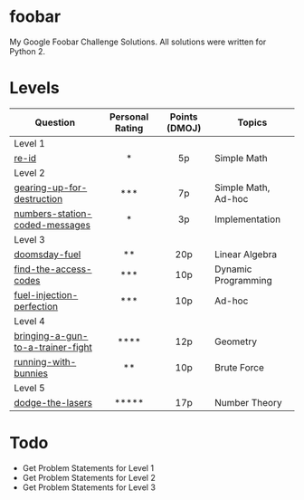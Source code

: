 # foobar

My Google Foobar Challenge Solutions.  All solutions were written for Python 2.

# Levels

|Question|Personal Rating|Points (DMOJ)|Topics|
|---|:-:|:-:|---|
|Level 1||||
|[re-id](https://github.com/plasmatic1/foobar/blob/master/1/re-id.py)|*|5p|Simple Math|
|Level 2||||
|[gearing-up-for-destruction](https://github.com/plasmatic1/foobar/blob/master/2/gearing-up-for-destruction.py)|***|7p|Simple Math, Ad-hoc|
|[numbers-station-coded-messages](https://github.com/plasmatic1/foobar/blob/master/2/numbers-station-coded-messages.py)|*|3p|Implementation|
|Level 3||||
|[doomsday-fuel](https://github.com/plasmatic1/foobar/blob/master/3/doomsday-fuel.py)|**|20p|Linear Algebra|
|[find-the-access-codes](https://github.com/plasmatic1/foobar/blob/master/3/find-the-access-codes.py)|***|10p|Dynamic Programming|
|[fuel-injection-perfection](https://github.com/plasmatic1/foobar/blob/master/3/fuel-injection-perfection.py)|***|10p|Ad-hoc|
|Level 4||||
|[bringing-a-gun-to-a-trainer-fight](https://github.com/plasmatic1/foobar/blob/master/4/bringing-a-gun-to-a-trainer-fight.py)|****|12p|Geometry|
|[running-with-bunnies](https://github.com/plasmatic1/foobar/blob/master/4/running-with-bunnies.py)|**|10p|Brute Force|
|Level 5||||
|[dodge-the-lasers](https://github.com/plasmatic1/foobar/blob/master/5/dodge-the-lasers.py)|*****|17p|Number Theory|


# Todo

* Get Problem Statements for Level 1
* Get Problem Statements for Level 2
* Get Problem Statements for Level 3
